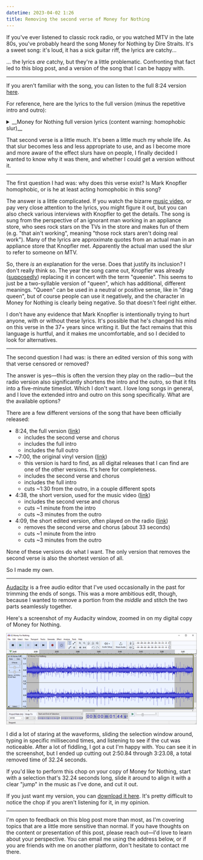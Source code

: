 ```yaml
---
datetime: 2023-04-02 1:26
title: Removing the second verse of Money for Nothing
---
```


If you've ever listened to classic rock radio, or you watched MTV in the late 80s, you've probably heard the song Money for Nothing by Dire Straits. It's a sweet song: it's loud, it has a sick guitar riff, the lyrics are catchy...

... the lyrics _are_ catchy, but they're a little problematic. Confronting that fact led to this blog post, and a version of the song that I can be happy with.

---

If you aren't familiar with the song, you can listen to the full 8:24 version [here](https://www.youtube.com/watch?v=ZC1Pdsppch4).

For reference, here are the lyrics to the full version (minus the repetitive intro and outro):
<details>
    <summary>__Money for Nothing full version lyrics (content warning: homophobic slur)__</summary>

```
[Verse 1]
Look at them yo-yos, that's the way you do it
You play the guitar on the MTV
That ain't workin', that's the way you do it
Money for nothin' and your chicks for free

Now that ain't workin', that's the way you do it
Lemme tell ya, them guys ain't dumb
Maybe get a blister on your little finger
Maybe get a blister on your thumb

[Chorus 1]
We got to install microwave ovens
Custom kitchen deliveries
We got to move these refrigerators
We got to move these colour TVs

[Verse 2 (content warning: homophobic slur)]
That little faggot with the earring and the make-up
Yeah buddy, that's his own hair
That little faggot got his own jet airplane
That little faggot, he's a millionaire

[Chorus 2]
We got to install microwave ovens
Custom kitchens deliveries
We got to move these refrigerators
We got to move these colour TVs

[Verse 3]
I shoulda learned to play the guitar
I shoulda learned to play them drums
Look at that mama, she got it stickin' in the camera, man
We could have some fun

And he's up there, what's that? Hawaiian noises?
Bangin' on the bongoes like a chimpanzee
Oh, that ain't workin', that's the way you do it
Get your money for nothin', get your chicks for free

[Chorus 3]
We got to install microwave ovens
Custom kitchen deliveries
We got to move these refrigerators
We got to move these colour TVs
```
</details>

That second verse is a little much. It's been a little much my whole life. As that slur becomes less and less appropriate to use, and as I become more and more aware of the effect slurs have on people, I finally decided I wanted to know why it was there, and whether I could get a version without it.

---

The first question I had was: why does this verse exist? Is Mark Knopfler homophobic, or is he at least acting homophobic in this song?

The answer is a little complicated. If you watch the bizarre [music video](https://www.youtube.com/watch?v=wTP2RUD_cL0), or pay very close attention to the lyrics, you might figure it out, but you can also check various interviews with Knopfler to get the details. The song is sung from the perspective of an ignorant man working in an appliance store, who sees rock stars on the TVs in the store and makes fun of them (e.g. "that ain't working", meaning "those rock stars aren't doing real work"). Many of the lyrics are approximate quotes from an actual man in an appliance store that Knopfler met. Apparently the actual man used the slur to refer to someone on MTV.

So, there _is_ an explanation for the verse. Does that justify its inclusion? I don't really think so. The year the song came out, Knopfler was already ([supposedly](https://en.wikipedia.org/wiki/Money_for_Nothing_(song)#Lyrics_debate)) replacing it in concert with the term "queenie". This seems to just be a two-syllable version of "queen", which has additional, different meanings. "Queen" can be used in a neutral or positive sense, like in "drag queen", but of course people can use it negatively, and the character in Money for Nothing is clearly being negative. So that doesn't feel right either.

I don't have any evidence that Mark Knopfler is intentionally trying to hurt anyone, with or without these lyrics. It's possible that he's changed his mind on this verse in the 37+ years since writing it. But the fact remains that this language is hurtful, and it makes me uncomfortable, and so I decided to look for alternatives.

---

The second question I had was: is there an edited version of this song with that verse censored or removed?

The answer is yes&mdash;this is often the version they play on the radio&mdash;but the radio version also significantly shortens the intro and the outro, so that it fits into a five-minute timeslot. Which I don't want. I love long songs in general, and I love the extended intro and outro on this song specifically. What are the available options?

There are a few different versions of the song that have been officially released:

- 8:24, the full version ([link](https://www.youtube.com/watch?v=ZC1Pdsppch4))
    - includes the second verse and chorus
    - includes the full intro
    - includes the full outro
- ~7:00, the original vinyl version ([link](https://www.youtube.com/watch?v=bkgLrjiJWkk))
    - this version is hard to find, as all digital releases that I can find are one of the other versions. It's here for completeness.
    - includes the second verse and chorus
    - includes the full intro
    - cuts ~1:30 from the outro, in a couple different spots
- 4:38, the short version, used for the music video ([link](https://www.youtube.com/watch?v=wTP2RUD_cL0))
    - includes the second verse and chorus
    - cuts ~1 minute from the intro
    - cuts ~3 minutes from the outro
- 4:09, the short edited version, often played on the radio ([link](https://www.youtube.com/watch?v=CExNFjEefUk))
    - removes the second verse and chorus (about 33 seconds)
    - cuts ~1 minute from the intro
    - cuts ~3 minutes from the outro

None of these versions do what I want. The only version that removes the second verse is also the shortest version of all.

So I made my own.

---

[Audacity](https://www.audacityteam.org/download/) is a free audio editor that I've used occasionally in the past for trimming the ends of songs. This was a more ambitious edit, though, because I wanted to remove a portion from the _middle_ and stitch the two parts seamlessly together.

Here's a screenshot of my Audacity window, zoomed in on my digital copy of Money for Nothing.

![](/static/audacity_money_for_nothing.png)

I did a lot of staring at the waveforms, sliding the selection window around, typing in specific millisecond times, and listening to see if the cut was noticeable. After a lot of fiddling, I got a cut I'm happy with. You can see it in the screenshot, but I ended up cutting out 2:50.84 through 3:23.08, a total removed time of 32.24 seconds.

If you'd like to perform this chop on your copy of Money for Nothing, start with a selection that's 32.24 seconds long, slide it around to align it with a clear "jump" in the music as I've done, and cut it out.

If you just want my version, you can [download it here](/static/Money_for_Nothing_edited.m4a). It's pretty difficult to notice the chop if you aren't listening for it, in my opinion.

---

I'm open to feedback on this blog post more than most, as I'm covering topics that are a little more sensitive than normal. If you have thoughts on the content or presentation of this post, please reach out&mdash;I'd love to learn about your perspective. You can email me using the address below, or if you are friends with me on another platform, don't hesitate to contact me there.
